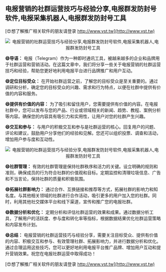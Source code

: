 ## **电报营销的社群运营技巧与经验分享,电报群发防封号软件,电报采集机器人,电报群发防封号工具**

[😍想了解推广相关软件的朋友请登录 http://www.vst.tw](http://www.vst.tw)

 <center><img src="https://vst.tw/MP4/tuiguang/png/3.png" alt="电报营销的社群运营技巧与经验分享,电报群发防封号软件,电报采集机器人,电报群发防封号工具"></center>

**😄导语：**
电报（Telegram）作为一种即时通讯工具，被越来越多的企业和品牌用于社群运营和营销活动。在这篇文章中，我们将分享一些关于电报营销的社群运营技巧和经验，帮助您更好地利用电报平台进行品牌推广和用户互动。

**😄定位目标受众：**
在开始社群运营之前，了解您的目标受众是至关重要的。通过调研和分析，确定您的目标受众的兴趣、需求和行为特点，以便在社群中提供有价值的内容和服务。

**😄提供有价值的内容：**
为了吸引和留住用户，您需要提供有价值的内容。在电报社群中，您可以发布与您的产品、行业或领域相关的新闻、趋势、教程、案例分析等内容。确保您的内容具有吸引力和实用性，让用户对您的社群产生兴趣。

**😄交互和参与：**
与用户的积极交互和参与是社群运营的核心。回复用户的问题、评论和建议，鼓励用户分享他们的经验和见解。您还可以组织投票、调查和活动，增加用户参与度和互动性。

 <center><img src="https://vst.tw/MP4/tuiguang/png/5.png" alt="电报营销的社群运营技巧与经验分享,电报群发防封号软件,电报采集机器人,电报群发防封号工具"></center>

**😄社群管理：**
有效的社群管理是保持社群秩序和活力的关键。设立明确的规则和准则，确保成员的行为符合社群的价值观和目标。定期监控和清理垃圾信息、广告和不当言论，保持社群的质量和积极氛围。

**😄拓展社群影响力：**
通过合作、互换链接和推荐等方式，拓展社群的影响力和知名度。与其他相关领域的社群进行合作活动，吸引更多的用户加入您的社群。同时，利用其他社交媒体平台和线下渠道，宣传和推广您的电报社群。

**😄数据分析和优化：**
定期分析和评估社群运营的效果和成果。通过数据分析工具，了解用户的活跃度、参与度和转化率等指标，根据数据结果优化社群运营策略和内容发布计划。

**😄总结：**
电报营销的社群运营技巧与经验分享，需要关注目标受众、提供有价值的内容、积极交互和参与、有效管理社群、拓展影响力，并进行数据分析和优化。通过合理运用这些技巧，您可以更好地利用电报平台推广品牌、增加用户互动和提升营销效果。祝您在电报社群运营中取得成功！

[😍想了解推广相关软件的朋友请登录 http://www.vst.tw](http://www.vst.tw)



